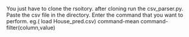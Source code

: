You just have to clone the rsoitory.
after cloning run the csv_parser.py.
Paste the csv file in the directory.
Enter the command that you want to perform. eg.( load House_pred.csv)
command-mean
command-filter(column,value)